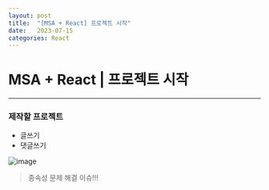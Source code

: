 ```yaml
---
layout: post
title:  "[MSA + React] 프로젝트 시작"
date:   2023-07-15
categories: React
---
```

# MSA + React | 프로젝트 시작

--- 

### 제작할 프로젝트

- 글쓰기
- 댓글쓰기

![image](https://github.com/talkingOrange/talkingOrange.github.io/assets/88815795/c2bae7eb-79ca-460d-a544-5f4d70637a2e)

> 종속성 문제 해결 이슈!!!


